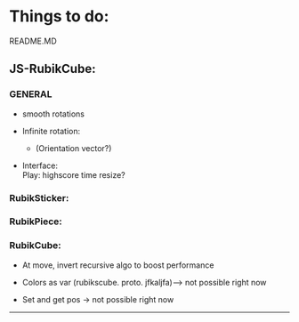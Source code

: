 # Things to do:

README.MD


## JS-RubikCube:

### GENERAL
- smooth rotations
- Infinite rotation:
  - (Orientation vector?)

- Interface:  
  Play:
    highscore
    time
    resize?

### RubikSticker:
    
### RubikPiece:

### RubikCube:
- At move, invert recursive algo to boost performance

- Colors as var (rubikscube. proto. jfkaljfa)--> not possible right now
- Set and get pos -> not possible right now



-------------------------------------------------------------------------------------